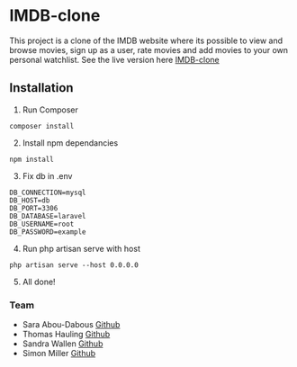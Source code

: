 # IMDB-clone
This project is a clone of the IMDB website where its possible to view and browse movies, sign up as a user, rate movies and add movies to your own personal watchlist.
See the live version here [IMDB-clone](https://imdb-clone-u05-g4.herokuapp.com/)

## Installation
1. Run Composer
```
composer install
```
2. Install npm dependancies
```
npm install
```
3. Fix db in .env
```
DB_CONNECTION=mysql
DB_HOST=db
DB_PORT=3306
DB_DATABASE=laravel
DB_USERNAME=root
DB_PASSWORD=example
```
4. Run php artisan serve with host 
```
php artisan serve --host 0.0.0.0
```
5. All done!


### Team
- Sara Abou-Dabous [Github](https://github.com/sarz2)
- Thomas Hauling [Github](https://github.com/thauling)
- Sandra Wallen [Github](https://github.com/sandra-wallen)
- Simon Miller [Github](https://github.com/simomill)

